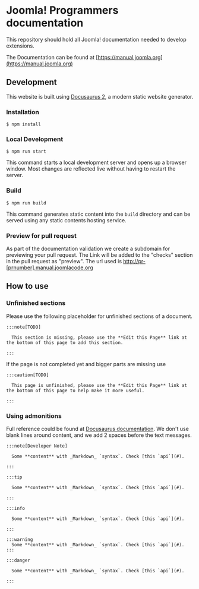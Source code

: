 # Joomla! Programmers documentation

This repository should hold all Joomla! documentation needed to develop extensions.

The Documentation can be found at [https://manual.joomla.org](https://manual.joomla.org)

## Development

This website is built using [Docusaurus 2](https://docusaurus.io/), a modern static website generator.

### Installation

```
$ npm install
```

### Local Development

```
$ npm run start
```

This command starts a local development server and opens up a browser window. Most changes are reflected live without having to restart the server.

### Build

```
$ npm run build
```

This command generates static content into the `build` directory and can be served using any static contents hosting service.

### Preview for pull request

As part of the documentation validation we create a subdomain for previewing your pull request. The Link will be added to the "checks" section in the pull request as "preview". The url used is [http://pr-\[prnumber\].manual.joomlacode.org](http://pr-[prnumber].manual.joomlacode.org)

## How to use

### Unfinished sections

Please use the following placeholder for unfinished sections of a document.

```
:::note[TODO]

  This section is missing, please use the **Edit this Page** link at the bottom of this page to add this section.

:::
```

If the page is not completed yet and bigger parts are missing use

```
:::caution[TODO]

  This page is unfinished, please use the **Edit this Page** link at the bottom of this page to help make it more useful.

:::
```

### Using admonitions

Full reference could be found at [Docusaurus documentation](https://docusaurus.io/docs/markdown-features/admonitions). We don't use blank lines around content, and we add 2 spaces before the text messages.

```
:::note[Developer Note]

  Some **content** with _Markdown_ `syntax`. Check [this `api`](#).

:::

:::tip

  Some **content** with _Markdown_ `syntax`. Check [this `api`](#).

:::

:::info

  Some **content** with _Markdown_ `syntax`. Check [this `api`](#).

:::

:::warning
  Some **content** with _Markdown_ `syntax`. Check [this `api`](#).
:::

:::danger

  Some **content** with _Markdown_ `syntax`. Check [this `api`](#).

:::
```
